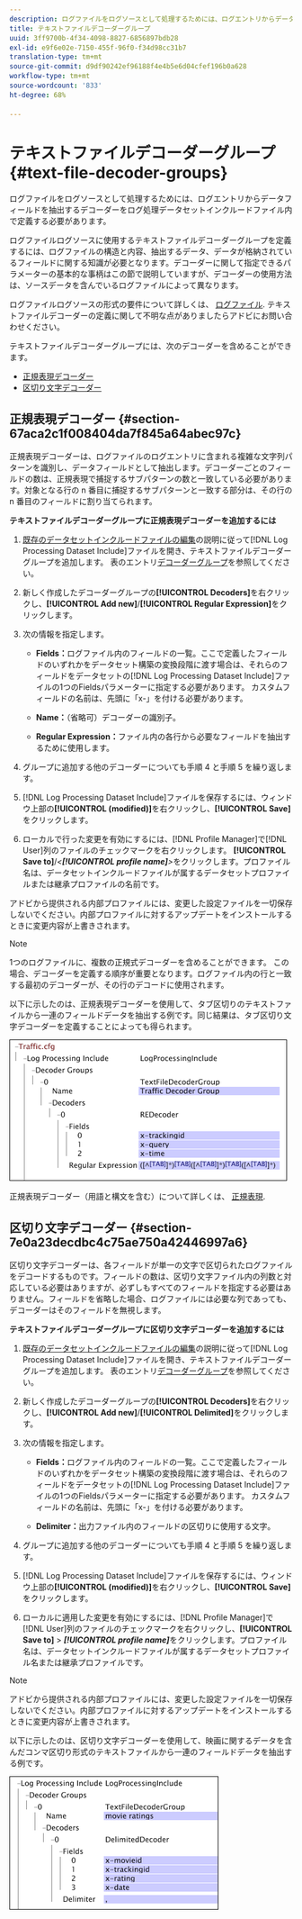 ```yaml
---
description: ログファイルをログソースとして処理するためには、ログエントリからデータフィールドを抽出するデコーダーをログ処理データセットインクルードファイル内で定義する必要があります。
title: テキストファイルデコーダーグループ
uuid: 3ff9700b-4f34-4098-8827-6856897bdb28
exl-id: e9f6e02e-7150-455f-96f0-f34d98cc31b7
translation-type: tm+mt
source-git-commit: d9df90242ef96188f4e4b5e6d04cfef196b0a628
workflow-type: tm+mt
source-wordcount: '833'
ht-degree: 68%

---
```


# テキストファイルデコーダーグループ{#text-file-decoder-groups}

ログファイルをログソースとして処理するためには、ログエントリからデータフィールドを抽出するデコーダーをログ処理データセットインクルードファイル内で定義する必要があります。

ログファイルログソースに使用するテキストファイルデコーダーグループを定義するには、ログファイルの構造と内容、抽出するデータ、データが格納されているフィールドに関する知識が必要となります。デコーダーに関して指定できるパラメーターの基本的な事柄はこの節で説明していますが、デコーダーの使用方法は、ソースデータを含んでいるログファイルによって異なります。

ログファイルログソースの形式の要件について詳しくは、 [ログファイル](../../../../../home/c-dataset-const-proc/c-log-proc-config-file/c-log-sources.md#concept-3d4fb817c057447d90f166b1183b461e). テキストファイルデコーダーの定義に関して不明な点がありましたらアドビにお問い合わせください。

テキストファイルデコーダーグループには、次のデコーダーを含めることができます。

* [正規表現デコーダー](../../../../../home/c-dataset-const-proc/c-dataset-inc-files/c-types-dataset-inc-files/c-log-proc-dataset-inc-files/c-text-file-dec-groups.md#section-67aca2c1f008404da7f845a64abec97c)
* [区切り文字デコーダー](../../../../../home/c-dataset-const-proc/c-dataset-inc-files/c-types-dataset-inc-files/c-log-proc-dataset-inc-files/c-text-file-dec-groups.md#section-7e0a23decdbc4c75ae750a42446997a6)

## 正規表現デコーダー {#section-67aca2c1f008404da7f845a64abec97c}

正規表現デコーダーは、ログファイルのログエントリに含まれる複雑な文字列パターンを識別し、データフィールドとして抽出します。デコーダーごとのフィールドの数は、正規表現で捕捉するサブパターンの数と一致している必要があります。対象となる行の n 番目に捕捉するサブパターンと一致する部分は、その行の n 番目のフィールドに割り当てられます。

**テキストファイルデコーダーグループに正規表現デコーダーを追加するには**

1. [既存のデータセットインクルードファイルの編集](../../../../../home/c-dataset-const-proc/c-dataset-inc-files/c-work-dataset-inc-files/t-edit-ex-dataset-inc-files.md#task-456c04e38ebc425fb35677a6bb6aa077)の説明に従って[!DNL Log Processing Dataset Include]ファイルを開き、テキストファイルデコーダーグループを追加します。 表のエントリ[デコーダーグループ](../../../../../home/c-dataset-const-proc/c-dataset-inc-files/c-types-dataset-inc-files/c-log-proc-dataset-inc-files/c-log-proc-dataset-inc-files.md#concept-999475a22519432e98844622ca95b6ab)を参照してください。

1. 新しく作成したデコーダーグループの&#x200B;**[!UICONTROL Decoders]**&#x200B;を右クリックし、**[!UICONTROL Add new]**/**[!UICONTROL Regular Expression]**&#x200B;をクリックします。

1. 次の情報を指定します。

   * **Fields：**&#x200B;ログファイル内のフィールドの一覧。ここで定義したフィールドのいずれかをデータセット構築の変換段階に渡す場合は、それらのフィールドをデータセットの[!DNL Log Processing Dataset Include]ファイルの1つのFieldsパラメーターに指定する必要があります。 カスタムフィールドの名前は、先頭に「x-」を付ける必要があります。

   * **Name：**（省略可）デコーダーの識別子。
   * **Regular Expression：**&#x200B;ファイル内の各行から必要なフィールドを抽出するために使用します。

1. グループに追加する他のデコーダーについても手順 4 と手順 5 を繰り返します。
1. [!DNL Log Processing Dataset Include]ファイルを保存するには、ウィンドウ上部の&#x200B;**[!UICONTROL (modified)]**&#x200B;を右クリックし、**[!UICONTROL Save]**&#x200B;をクリックします。

1. ローカルで行った変更を有効にするには、[!DNL Profile Manager]で[!DNL User]列のファイルのチェックマークを右クリックします。 **[!UICONTROL Save to]**/*&lt;**[!UICONTROL profile name]**>*&#x200B;をクリックします。プロファイル名は、データセットインクルードファイルが属するデータセットプロファイルまたは継承プロファイルの名前です。

アドビから提供される内部プロファイルには、変更した設定ファイルを一切保存しないでください。内部プロファイルに対するアップデートをインストールするときに変更内容が上書きされます。

>[!NOTE]
>
>1つのログファイルに、複数の正規式デコーダーを含めることができます。 この場合、デコーダーを定義する順序が重要となります。ログファイル内の行と一致する最初のデコーダーが、その行のデコードに使用されます。

以下に示したのは、正規表現デコーダーを使用して、タブ区切りのテキストファイルから一連のフィールドデータを抽出する例です。同じ結果は、タブ区切り文字デコーダーを定義することによっても得られます。

![](assets/cfg_LogProcessingInclude_RegExpDecoder.png)

正規表現デコーダー（用語と構文を含む）について詳しくは、 [正規表現](../../../../../home/c-dataset-const-proc/c-reg-exp.md#concept-070077baa419475094ef0469e92c5b9c).

## 区切り文字デコーダー {#section-7e0a23decdbc4c75ae750a42446997a6}

区切り文字デコーダーは、各フィールドが単一の文字で区切られたログファイルをデコードするものです。フィールドの数は、区切り文字ファイル内の列数と対応している必要はありますが、必ずしもすべてのフィールドを指定する必要はありません。フィールドを省略した場合、ログファイルには必要な列であっても、デコーダーはそのフィールドを無視します。

**テキストファイルデコーダーグループに区切り文字デコーダーを追加するには**

1. [既存のデータセットインクルードファイルの編集](../../../../../home/c-dataset-const-proc/c-dataset-inc-files/c-work-dataset-inc-files/t-edit-ex-dataset-inc-files.md#task-456c04e38ebc425fb35677a6bb6aa077)の説明に従って[!DNL Log Processing Dataset Include]ファイルを開き、テキストファイルデコーダーグループを追加します。 表のエントリ[デコーダーグループ](../../../../../home/c-dataset-const-proc/c-dataset-inc-files/c-types-dataset-inc-files/c-log-proc-dataset-inc-files/c-log-proc-dataset-inc-files.md#concept-999475a22519432e98844622ca95b6ab)を参照してください。

1. 新しく作成したデコーダーグループの&#x200B;**[!UICONTROL Decoders]**&#x200B;を右クリックし、**[!UICONTROL Add new]**/**[!UICONTROL Delimited]**&#x200B;をクリックします。

1. 次の情報を指定します。

   * **Fields：**&#x200B;ログファイル内のフィールドの一覧。ここで定義したフィールドのいずれかをデータセット構築の変換段階に渡す場合は、それらのフィールドをデータセットの[!DNL Log Processing Dataset Include]ファイルの1つのFieldsパラメーターに指定する必要があります。 カスタムフィールドの名前は、先頭に「x-」を付ける必要があります。

   * **Delimiter：**&#x200B;出力ファイル内のフィールドの区切りに使用する文字。

1. グループに追加する他のデコーダーについても手順 4 と手順 5 を繰り返します。
1. [!DNL Log Processing Dataset Include]ファイルを保存するには、ウィンドウ上部の&#x200B;**[!UICONTROL (modified)]**&#x200B;を右クリックし、**[!UICONTROL Save]**&#x200B;をクリックします。

1. ローカルに適用した変更を有効にするには、[!DNL Profile Manager]で[!DNL User]列のファイルのチェックマークを右クリックし、**[!UICONTROL Save to]** > ***[!UICONTROL profile name]***&#x200B;をクリックします。プロファイル名は、データセットインクルードファイルが属するデータセットプロファイル名または継承プロファイルです。

>[!NOTE]
>
>アドビから提供される内部プロファイルには、変更した設定ファイルを一切保存しないでください。内部プロファイルに対するアップデートをインストールするときに変更内容が上書きされます。

以下に示したのは、区切り文字デコーダーを使用して、映画に関するデータを含んだコンマ区切り形式のテキストファイルから一連のフィールドデータを抽出する例です。

![](assets/cfg_LogProcessingInclude_DelimitedDecoder.png)

